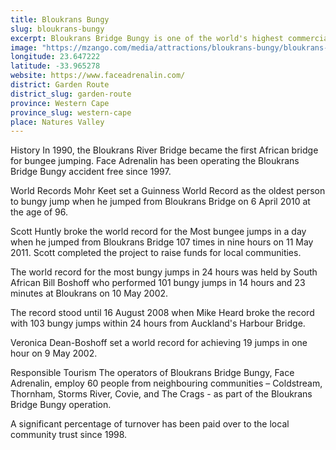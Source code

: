 ```yaml
---
title: Bloukrans Bungy
slug: bloukrans-bungy
excerpt: Bloukrans Bridge Bungy is one of the world's highest commercial bridge bungy at 216 metres above the Bloukrans River. It is situated at Bloukrans Bridge on the N2 Highway at the border between the Eastern Cape and the Western Cape in the Tsitsikamma area of South Africa's Garden Route.
image: "https://mzango.com/media/attractions/bloukrans-bungy/bloukrans-bungy-natures-valley.jpg"
longitude: 23.647222
latitude: -33.965278
website: https://www.faceadrenalin.com/
district: Garden Route
district_slug: garden-route
province: Western Cape
province_slug: western-cape
place: Natures Valley
---
```

History
In 1990, the Bloukrans River Bridge became the first African bridge for bungee jumping. Face Adrenalin has been operating the Bloukrans Bridge Bungy accident free since 1997.

World Records
Mohr Keet set a Guinness World Record as the oldest person to bungy jump when he jumped from Bloukrans Bridge on 6 April 2010 at the age of 96.

Scott Huntly broke the world record for the Most bungee jumps in a day when he jumped from Bloukrans Bridge 107 times in nine hours on 11 May 2011. Scott completed the project to raise funds for local communities.

The world record for the most bungy jumps in 24 hours was held by South African Bill Boshoff who performed 101 bungy jumps in 14 hours and 23 minutes at Bloukrans on 10 May 2002.

The record stood until 16 August 2008 when Mike Heard broke the record with 103 bungy jumps within 24 hours from Auckland's Harbour Bridge.

Veronica Dean-Boshoff set a world record for achieving 19 jumps in one hour on 9 May 2002.

Responsible Tourism
The operators of Bloukrans Bridge Bungy, Face Adrenalin, employ 60 people from neighbouring communities – Coldstream, Thornham, Storms River, Covie, and The Crags - as part of the Bloukrans Bridge Bungy operation.

A significant percentage of turnover has been paid over to the local community trust since 1998.